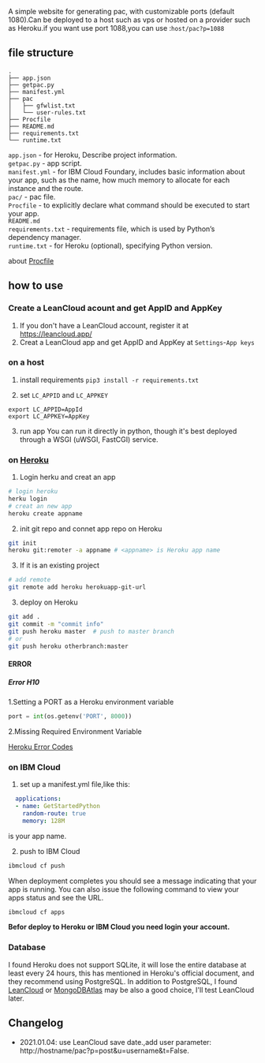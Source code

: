 A simple website for generating pac, with customizable ports (default 1080).Can be deployed to a host such as vps or hosted on a provider such as Heroku.if you want use port 1088,you can use :`host/pac?p=1088`

## file structure
```
.
├── app.json
├── getpac.py
├── manifest.yml
├── pac
│   ├── gfwlist.txt
│   └── user-rules.txt
├── Procfile
├── README.md
├── requirements.txt
└── runtime.txt
```
`app.json` - for Heroku, Describe project information.  
`getpac.py` - app script.  
`manifest.yml` - for IBM Cloud Foundary, includes basic information about your app, such as the name, how much memory to allocate for each instance and the route.  
`pac/` - pac file.  
`Procfile` - to explicitly declare what command should be executed to start your app.  
`README.md`  
`requirements.txt`  - requirements file, which is used by Python’s dependency manager.   
`runtime.txt` - for Heroku (optional), specifying Python version.   

about [Procfile](https://devcenter.heroku.com/articles/getting-started-with-python#define-a-procfile)

## how to use

### Create a LeanCloud acount and get AppID and AppKey
1. If you don't have a LeanCloud account, register it at https://leancloud.app/
2. Creat a LeanCloud app and get  AppID and AppKey at `Settings`-`App keys`

### on a host
1. install requirements
`pip3 install -r requirements.txt`

2. set `LC_APPID` and `LC_APPKEY`
```shell
export LC_APPID=AppId
export LC_APPKEY=AppKey
```

3. run app
You can run it directly in python, though it's best deployed through a WSGI (uWSGI, FastCGI) service.

### on [Heroku](https://devcenter.heroku.com/articles/getting-started-with-python)

1. Login herku and creat an app
```bash
# login heroku
herku login
# creat an new app
heroku create appname
```

2. init git repo and connet app repo on Heroku
```bash
git init
heroku git:remoter -a appname # <appname> is Heroku app name
```
3. If it is an existing project
```bash
# add remote
git remote add heroku herokuapp-git-url
```

3. deploy on Heroku
```bash
git add .
git commit -m "commit info"
git push heroku master  # push to master branch 
# or
git push heroku otherbranch:master 
```
#### ERROR

##### Error H10
1.Setting a PORT as a Heroku environment variable
```python
port = int(os.getenv('PORT', 8000))
```
2.Missing Required Environment Variable 

[Heroku Error Codes](https://devcenter.heroku.com/articles/error-codes#h10-app-crashed)

### on IBM Cloud

1. set up a manifest.yml file,like this:
```yaml
  applications:
  - name: GetStartedPython
    random-route: true
    memory: 128M
```
<name> is your app name.

2. push to IBM Cloud
```bash
ibmcloud cf push
```
When deployment completes you should see a message indicating that your app is running. You can also issue the following command to view your apps status and see the URL.
```bash
ibmcloud cf apps
```

**Befor deploy to Heroku or IBM Cloud you need login your account.**

### Database
I found Heroku does not support SQLite, it will lose the entire database at least every 24 hours, this has mentioned in Heroku's official document, and they recommend using PostgreSQL. In addition to PostgreSQL, I found [LeanCloud](https://leancloud.app) or [MongoDBAtlas](https://www.mongodb.com/cloud/atlas/) may be also a good choice, I'll test LeanCloud later. 

## Changelog
- 2021.01.04: use LeanCloud save date.,add user parameter: http://hostname/pac?p=post&u=username&t=False.